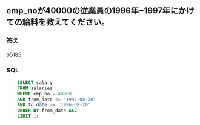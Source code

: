 ## emp_noが40000の従業員の1996年~1997年にかけての給料を教えてください。

### 答え
65185

### SQL
```sql
    SELECT salary
    FROM salaries
    WHERE emp_no = 40000
    AND from_date <= '1997-08-20'
    AND to_date >= '1996-08-20'
    ORDER BY from_date ASC
    LIMIT 1;
```

